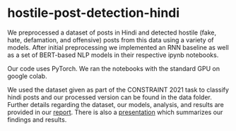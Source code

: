 # hostile-post-detection-hindi

We preprocessed a dataset of posts in Hindi and detected hostile (fake, hate, defamation, and offensive) posts from this data using a variety of models.
After initial preprocessing we implemented an RNN baseline as well as a set of BERT-based NLP models in their respective ipynb notebooks. 

Our code uses PyTorch. We ran the notebooks with the standard GPU on google colab.

We used the dataset given as part of the CONSTRAINT 2021 task to classify hindi posts and our processed version can be found in the data folder. Further details regarding the dataset, our models, analysis, and results are provided in our [report](report.pdf).
There is also a [presentation](presentation) which summarizes our findings and results.

